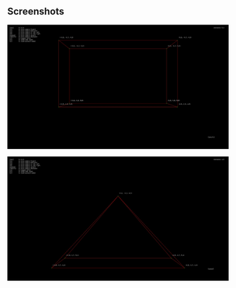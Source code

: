 ## Screenshots

<p align="center">
  <img src="./images/screenshot1.jpeg" alt="screenshot1" width="600">
</p>
<p align="center">
  <img src="./images/screenshot2.jpeg" alt="screenshot1" width="600">
</p>
